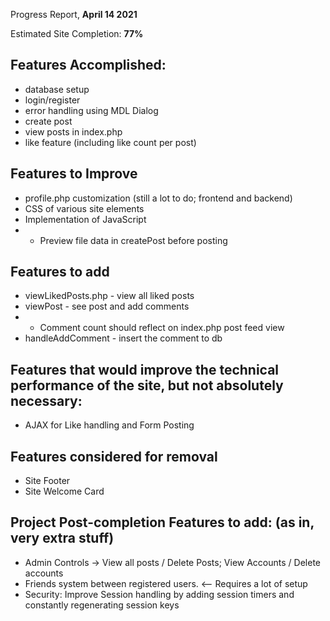 Progress Report, __April 14 2021__

Estimated Site Completion: __77%__

## Features Accomplished:

* database setup
* login/register
* error handling using MDL Dialog
* create post
* view posts in index.php
* like feature (including like count per post)

## Features to Improve

* profile.php customization (still a lot to do; frontend and backend)
* CSS of various site elements
* Implementation of JavaScript
* * Preview file data in createPost before posting

## Features to add

* viewLikedPosts.php - view all liked posts
* viewPost - see post and add comments
* * Comment count should reflect on index.php post feed view
* handleAddComment - insert the comment to db

## Features that would improve the technical performance of the site, but not absolutely necessary:

* AJAX for Like handling and Form Posting

## Features considered for removal

* Site Footer
* Site Welcome Card

## Project Post-completion Features to add: (as in, very extra stuff)

* Admin Controls -> View all posts / Delete Posts; View Accounts / Delete accounts
* Friends system between registered users. <-- Requires a lot of setup
* Security: Improve Session handling by adding session timers and constantly regenerating session keys
